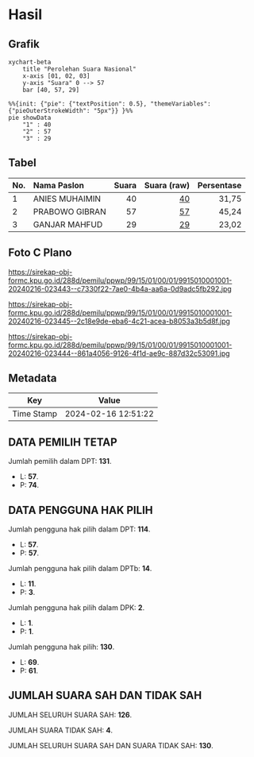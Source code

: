 # Hasil

## Grafik

```mermaid
xychart-beta
    title "Perolehan Suara Nasional"
    x-axis [01, 02, 03]
    y-axis "Suara" 0 --> 57
    bar [40, 57, 29]
```

```mermaid
%%{init: {"pie": {"textPosition": 0.5}, "themeVariables": {"pieOuterStrokeWidth": "5px"}} }%%
pie showData
    "1" : 40
    "2" : 57
    "3" : 29
```

## Tabel

| No. | Nama Paslon    | Suara | Suara (raw) | Persentase |
|:--- |:-------------- | -----:| -----------:| ----------:|
| 1   | ANIES MUHAIMIN | 40    | [40][p-1]   | 31,75      |
| 2   | PRABOWO GIBRAN | 57    | [57][p-2]   | 45,24      |
| 3   | GANJAR MAHFUD  | 29    | [29][p-3]   | 23,02      |


[p-1]: https://github.com/gigit-pemilu/pemilu-2024/blob/main/pilpres/hitung-suara/sub/99-luar-negeri/sub/15-beirut-lebanon/sub/01-beirut-lebanon/sub/0001-beirut-lebanon/sub/001-tps/sub/paslon-1.txt
[p-2]: https://github.com/gigit-pemilu/pemilu-2024/blob/main/pilpres/hitung-suara/sub/99-luar-negeri/sub/15-beirut-lebanon/sub/01-beirut-lebanon/sub/0001-beirut-lebanon/sub/001-tps/sub/paslon-2.txt
[p-3]: https://github.com/gigit-pemilu/pemilu-2024/blob/main/pilpres/hitung-suara/sub/99-luar-negeri/sub/15-beirut-lebanon/sub/01-beirut-lebanon/sub/0001-beirut-lebanon/sub/001-tps/sub/paslon-3.txt

## Foto C Plano

https://sirekap-obj-formc.kpu.go.id/288d/pemilu/ppwp/99/15/01/00/01/9915010001001-20240216-023443--c7330f22-7ae0-4b4a-aa6a-0d9adc5fb292.jpg

https://sirekap-obj-formc.kpu.go.id/288d/pemilu/ppwp/99/15/01/00/01/9915010001001-20240216-023445--2c18e9de-eba6-4c21-acea-b8053a3b5d8f.jpg

https://sirekap-obj-formc.kpu.go.id/288d/pemilu/ppwp/99/15/01/00/01/9915010001001-20240216-023444--861a4056-9126-4f1d-ae9c-887d32c53091.jpg


## Metadata

| Key        | Value               |
| ---------- | ------------------- |
| Time Stamp | 2024-02-16 12:51:22 |


## DATA PEMILIH TETAP

Jumlah pemilih dalam DPT: **131**.
 * L: **57**.
 * P: **74**.

## DATA PENGGUNA HAK PILIH

Jumlah pengguna hak pilih dalam DPT: **114**.
 * L: **57**.
 * P: **57**.

Jumlah pengguna hak pilih dalam DPTb: **14**.
 * L: **11**.
 * P: **3**.

Jumlah pengguna hak pilih dalam DPK: **2**.
 * L: **1**.
 * P: **1**.

Jumlah pengguna hak pilih: **130**.
 * L: **69**.
 * P: **61**.

## JUMLAH SUARA SAH DAN TIDAK SAH

JUMLAH SELURUH SUARA SAH: **126**.

JUMLAH SUARA TIDAK SAH: **4**.

JUMLAH SELURUH SUARA SAH DAN SUARA TIDAK SAH: **130**.


